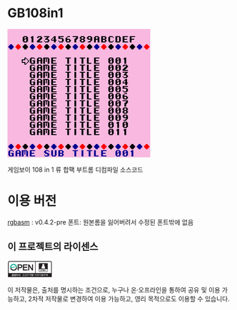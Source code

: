 # GB108in1
![](image/image.png)

게임보이 108 in 1 류 합팩 부트롬 디컴파일 소스코드

# 이용 버전
[rgbasm](https://github.com/gbdev/rgbds) : v0.4.2-pre
폰트: 원본롬을 잃어버려서 수정된 폰트밖에 없음

## 이 프로젝트의 라이센스

<img src="image/img_opentype01.jpg" width="100px"></img> 

이 저작물은, 출처를 명시하는 조건으로, 누구나 온·오프라인을 통하여 공유 및 이용 가능하고, 2차적 저작물로 변경하여 이용 가능하고, 영리 목적으로도 이용할 수 있습니다.
